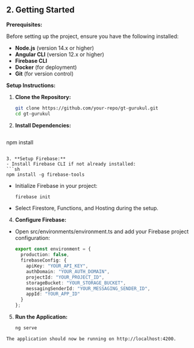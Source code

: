 ## 2. Getting Started

**Prerequisites:**

Before setting up the project, ensure you have the following installed:

- **Node.js** (version 14.x or higher)
- **Angular CLI** (version 12.x or higher)
- **Firebase CLI**
- **Docker** (for deployment)
- **Git** (for version control)

**Setup Instructions:**

1. **Clone the Repository:**
   ```sh
   git clone https://github.com/your-repo/gt-gurukul.git
   cd gt-gurukul
   ```

2. **Install Dependencies:**
   ```sh
  npm install
  ```

3. **Setup Firebase:**
- Install Firebase CLI if not already installed:  
  ```sh
  npm install -g firebase-tools
  ```
- Initialize Firebase in your project:
  ```sh
  firebase init
  ```

- Select Firestore, Functions, and Hosting during the setup.

4. **Configure Firebase:**
- Open src/environments/environment.ts and add your Firebase project configuration:
  ```ts
  export const environment = {
    production: false,
    firebaseConfig: {
      apiKey: "YOUR_API_KEY",
      authDomain: "YOUR_AUTH_DOMAIN",
      projectId: "YOUR_PROJECT_ID",
      storageBucket: "YOUR_STORAGE_BUCKET",
      messagingSenderId: "YOUR_MESSAGING_SENDER_ID",
      appId: "YOUR_APP_ID"
    }
  };
  ```

5. **Run the Application:**
   ```sh
   ng serve
  ```
The application should now be running on http://localhost:4200.
